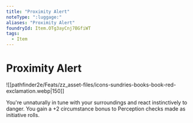 ```yaml
---
title: "Proximity Alert"
noteType: ":luggage:"
aliases: "Proximity Alert"
foundryId: Item.OTg3ayCnj7BGfiWT
tags:
  - Item
---
```


# Proximity Alert
![[pathfinder2e/Feats/zz_asset-files/icons-sundries-books-book-red-exclamation.webp|150]]

You're unnaturally in tune with your surroundings and react instinctively to danger. You gain a +2 circumstance bonus to Perception checks made as initiative rolls.

